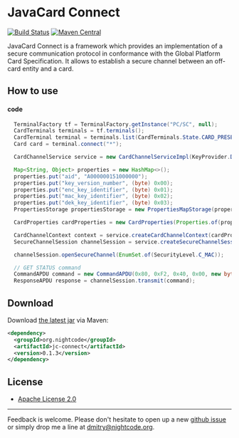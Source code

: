 # JavaCard Connect 

[![Build Status](https://travis-ci.org/nightcode/jcconnect.svg?branch=master)](https://travis-ci.org/nightcode/jcconnect)
[![Maven Central](https://img.shields.io/maven-central/v/org.nightcode/jc-connect.svg)](http://search.maven.org/#search%7Cga%7C1%7Cg%3Aorg.nightcode%20AND%20a%3Ajc-connect)

JavaCard Connect is a framework which provides an implementation of a secure communication protocol in conformance with the Global Platform Card Specification.
It allows to establish a secure channel between an off-card entity and a card.

## How to use

#### code

```java
  TerminalFactory tf = TerminalFactory.getInstance("PC/SC", null);
  CardTerminals terminals = tf.terminals();
  CardTerminal terminal = terminals.list(CardTerminals.State.CARD_PRESENT).get(0);
  Card card = terminal.connect("*");

  CardChannelService service = new CardChannelServiceImpl(KeyProvider.DEFAULT); 

  Map<String, Object> properties = new HashMap<>();
  properties.put("aid", "A000000151000000");
  properties.put("key_version_number", (byte) 0x00);
  properties.put("enc_key_identifier", (byte) 0x01);
  properties.put("mac_key_identifier", (byte) 0x02);
  properties.put("dek_key_identifier", (byte) 0x03);
  PropertiesStorage propertiesStorage = new PropertiesMapStorage(properties);

  CardProperties cardProperties = new CardProperties(Properties.of(propertiesStorage));

  CardChannelContext context = service.createCardChannelContext(cardProperties, new PlainApduChannel(card.getBasicChannel()));
  SecureChannelSession channelSession = service.createSecureChannelSession(context);

  channelSession.openSecureChannel(EnumSet.of(SecurityLevel.C_MAC));

  // GET STATUS command
  CommandAPDU command = new CommandAPDU(0x80, 0xF2, 0x40, 0x00, new byte[] {0x4F, 0x00});
  ResponseAPDU response = channelSession.transmit(command);

```

## Download

Download [the latest jar][1] via Maven:
```xml
<dependency>
  <groupId>org.nightcode</groupId>
  <artifactId>jc-connect</artifactId>
  <version>0.1.3</version>
</dependency>
```

## License

 * [Apache License 2.0](https://github.com/nightcode/jcconnect/blob/master/LICENSE)

----
Feedback is welcome. Please don't hesitate to open up a new [github issue](https://github.com/nightcode/jcconnect/issues) or simply drop me a line at <dmitry@nightcode.org>.


 [1]: http://oss.sonatype.org/service/local/artifact/maven/redirect?r=releases&g=org.nightcode&a=jc-connect&v=LATEST
